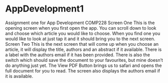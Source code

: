 # AppDevelopment1
Assignment one for App Development COMP228
Screen One
This is the opening screen when you first open the app.
You can scroll down to look and choose which article you would like to choose.
When you find one you would like to look at just tap it and it should bring you to the next screen.
Screen Two
This is the next screen that will come up when you choose an article, it will display the title, 
authors and an abstract if it available. There is a label with the authors email if it has been provided.
There is also the switch which should save the document to your favourites, but mine doesn’t do anything just yet.
The View PDF Button brings us to safari and opens the full document for you to read.
The screen also displays the authors email if it is available.
